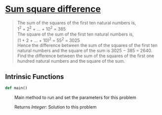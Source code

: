 <h1><a href="https://projecteuler.net/problem=6" class="title-custom-link">Sum square difference</a></h1>

> The sum of the squares of the first ten natural numbers is,  
> 1<sup>2</sup> + 2<sup>2</sup> + ... + 10<sup>2</sup> = 385  
> The square of the sum of the first ten natural numbers is,  
> (1 + 2 + ... + 10)<sup>2</sup> = 55<sup>2</sup> = 3025  
> Hence the difference between the sum of the squares of the first ten natural numbers and the square of the sum is 3025 − 385 = 2640.  
> Find the difference between the sum of the squares of the first one hundred natural numbers and the square of the sum.

<h2>Intrinsic Functions</h2>

```python
def main()
```

<div markdown="1" style="margin-left: 30px;">

Main method to run and set the parameters for this problem


</div>

<div markdown="1" style="margin-left: 30px;">

Returns *Integer*: Solution to this problem

</div>